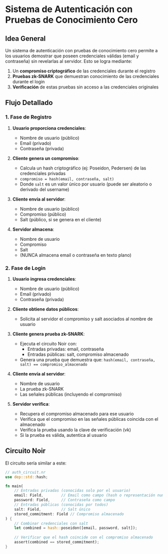 # Sistema de Autenticación con Pruebas de Conocimiento Cero

## Idea General

Un sistema de autenticación con pruebas de conocimiento cero permite a los usuarios demostrar que poseen credenciales válidas (email y contraseña) sin revelarlas al servidor. Esto se logra mediante:
1. Un **compromiso criptográfico** de las credenciales durante el registro
2. **Pruebas zk-SNARK** que demuestran conocimiento de las credenciales durante el login
3. **Verificación** de estas pruebas sin acceso a las credenciales originales

## Flujo Detallado

### 1. Fase de Registro

1. **Usuario proporciona credenciales**:
   - Nombre de usuario (público)
   - Email (privado)
   - Contraseña (privada)

2. **Cliente genera un compromiso**:
   - Calcula un hash criptográfico (ej: Poseidon, Pedersen) de las credenciales privadas
   - `compromiso = hash(email, contraseña, salt)`
   - Donde `salt` es un valor único por usuario (puede ser aleatorio o derivado del username)

3. **Cliente envía al servidor**:
   - Nombre de usuario (público)
   - Compromiso (público)
   - Salt (público, si se genera en el cliente)

4. **Servidor almacena**:
   - Nombre de usuario
   - Compromiso
   - Salt
   - (NUNCA almacena email o contraseña en texto plano)

### 2. Fase de Login

1. **Usuario ingresa credenciales**:
   - Nombre de usuario (público)
   - Email (privado)
   - Contraseña (privada)

2. **Cliente obtiene datos públicos**:
   - Solicita al servidor el compromiso y salt asociados al nombre de usuario

3. **Cliente genera prueba zk-SNARK**:
   - Ejecuta el circuito Noir con:
     - Entradas privadas: email, contraseña
     - Entradas públicas: salt, compromiso almacenado
   - Genera una prueba que demuestra que:
     `hash(email, contraseña, salt) == compromiso_almacenado`

4. **Cliente envía al servidor**:
   - Nombre de usuario
   - La prueba zk-SNARK
   - Las señales públicas (incluyendo el compromiso)

5. **Servidor verifica**:
   - Recupera el compromiso almacenado para ese usuario
   - Verifica que el compromiso en las señales públicas coincida con el almacenado
   - Verifica la prueba usando la clave de verificación (vk)
   - Si la prueba es válida, autentica al usuario

## Circuito Noir

El circuito sería similar a este:

```rust
// auth_circuit.nr
use dep::std::hash;

fn main(
    // Entradas privadas (conocidas solo por el usuario)
    email: Field,        // Email como campo (hash o representación numérica)
    password: Field,     // Contraseña como campo
    // Entradas públicas (conocidas por todos)
    salt: Field,         // Salt único
    stored_commitment: Field // Compromiso almacenado
) {
    // Combinar credenciales con salt
    let combined = hash::poseidon([email, password, salt]);
    
    // Verificar que el hash coincide con el compromiso almacenado
    assert(combined == stored_commitment);
}
```